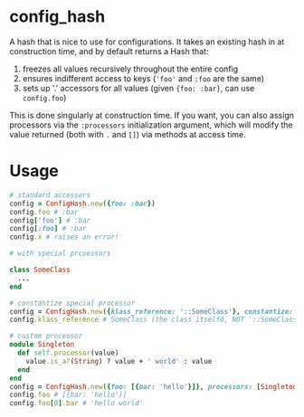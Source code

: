 # config_hash

A hash that is nice to use for configurations. It takes an existing hash in at
construction time, and by default returns a Hash that:

1. freezes all values recursively throughout the entire config
2. ensures indifferent access to keys (`'foo'` and `:foo` are the same)
3. sets up '.' accessors for all values (given `{foo: :bar}`, can use `config.foo`)

This is done singularly at construction time. If you want, you can also assign
processors via the `:processors` initialization argument, which will modify the
value returned (both with `.` and `[]`) via methods at access time.

# Usage

```ruby
# standard accessors
config = ConfigHash.new({foo: :bar})
config.foo # :bar
config['foo'] # :bar
config[:foo] # :bar
config.x # raises an error!

# with special prcoessors

class SomeClass
  ...
end

# constantize special processor
config = ConfigHash.new({klass_reference: '::SomeClass'}, constantize: true)
config.klass_reference # SomeClass (the class itself0, NOT '::SomeClass'

# custom processor
module Singleton
  def self.processor(value)
    value.is_a?(String) ? value + ' world' : value
  end
end
config = ConfigHash.new({foo: [{bar: 'hello'}]}, processors: [Singleton.method(:processor)])
config.foo # [{bar: 'hello'}]
config.foo[0].bar # 'hello world'
```
